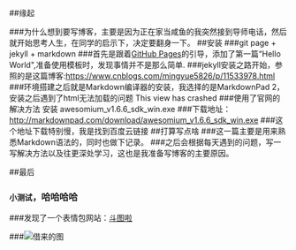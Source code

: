 ##缘起  


###为什么想到要写博客，主要是因为正在家当咸鱼的我突然接到导师电话，然后就开始思考人生，在同学的启示下，决定要翻身一下。
##安装
###git page + jekyll + markdown
###首先是跟着[GitHub Pages](https://pages.github.com/)的引导，添加了第一篇“Hello World",准备使用模板时，发现事情并不是那么简单.
###jekyll安装之路开始，参照的是这篇博客:<https://www.cnblogs.com/mingyue5826/p/11533978.html>
###环境搭建之后就是Markdown编译器的安装，我选择的是MarkdownPad 2，安装之后遇到了html无法加载的问题
	This view has crashed
###使用了官网的解决方法
	安装 awesomium_v1.6.6_sdk_win.exe
###下载地址：<http://markdownpad.com/download/awesomium_v1.6.6_sdk_win.exe>
###这个地址下载特别慢，我是找到百度云链接
##打算写点啥
###这一篇主要是用来熟悉Markdown语法的，同时也做下记录。
###之后会根据每天遇到的问题，写一写解决方法以及往更深处学习，这也是我准备写博客的主要原因。

##最后
### `小测试`，哈哈哈哈

###发现了一个表情包网站：[斗图啦](https://www.doutula.com/)

###![借来的图](https://abamboo.github.io/texture/_post/image/1.jpg)
